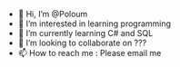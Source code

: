 - 👋 Hi, I’m @Poloum
- 👀 I’m interested in learning programming
- 🌱 I’m currently learning C# and SQL 
- 💞️ I’m looking to collaborate on ???
- 📫 How to reach me : Please email me

<!---
Poloum/Poloum is a ✨ special ✨ repository because its `README.md` (this file) appears on your GitHub profile.
You can click the Preview link to take a look at your changes.
--->

